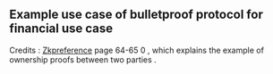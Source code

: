 ## Example use case of bulletproof protocol for financial use case 
Credits :
[Zkpreference](https://docs.zkproof.org/reference.pdf) page 64-65 0 , which  explains the example of  ownership proofs between two parties . 